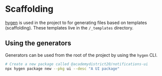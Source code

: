 # Scaffolding

[hygen](https://www.hygen.io/) is used in the project to for generating files based on templates (scaffolding). These templates live in the `/_templates` directory.

## Using the generators

Generators can be used from the root of the project by using the `hygen` CLI.

```bash
# Create a new package called @academydistrict20/notifications-ui
npx hygen package new --pkg ui --desc "A UI package"
```
